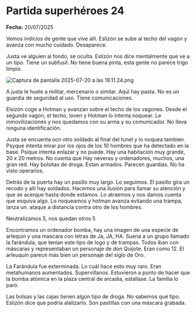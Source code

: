 # Partida superhéroes 24

**Fecha:** 20/07/2025

Vemos indicios de gente que vive allí. Eslizón se sube al techo del vagón y avanza con mucho cuidado. Desaparece. 

Justa ve alguien al fondo, se oculta. Eslizón nos dice mentalmente que ve a un tipo. Tiene un subfusil. No tiene buena pinta, esta gente no parece trigo limpio. 

![Captura de pantalla 2025-07-20 a las 19.11.24.png](Partida%20superhe%CC%81roes%2024%20237ad5e1bc8181eb8a4dc757f1b324a7/Captura_de_pantalla_2025-07-20_a_las_19.11.24.png)

A justa le huele a militar, mercenario o similar. Aquí hay pasta. No es un guardia de seguridad al uso. Tiene comunicaciones. 

Elsizón coge a Hotman y avanzan sobre el techo de los vagones. Desde el segundo vagon, el techo, loven y Hotman lo intenta noquear. Le inmovilizaciones y nos quedamos con su arma y su comunicador. No lleva ninguna identificación. 

Justa se encuenta ocn otro soldado al final del tunel y lo noquea tambien. Psyque intenta mirar por los ojos de los 10 hombres que ha detectado en la base. Psique intenta enlazar y no puede. Hay una habitación muy grande, 20 x 20 metros. No cuenta que Hay neveras y ordenadores, muchos, una gran red. Hay bolsitas de droga. Estan armados. Parecen guardias. No ha visto operarios.  

Detrás de la puerta hay un pasillo muy largo. Lo seguimos. El pasillo gira un recodo y allí hay soldados. Hacemos una ilusión para llamar su atención y que se acerque hasta donde estamos. Lo atraemos y nos damos cuenta que esquiva algo. Lo noqueamos y hotman avanza evitando una trampa, lanza un. ataque a distancia contra otro de los hombres. 

Neutralizamos 5, nos quedan otros 5

Encontramos un ordenador bomba, hay una imagen de una especie de arlequin y una mascara con letras de Ja, JA, HA. Suena a un grupo llamado la farándula, que tenían este tipo de logo y de trampas. Todos iban con máscaras y representaban un personaje de don Quijote. Eran como 12. El arleuquin parece más bien un personaje del siglo de Oro. 

La Farándula fue exterminada. Lo cuál hace esto muy raro. Eran metahumanos aumentados. Supervillanos. Estuvieron a punto de hacer que la bomba atómica en la plaza central de arcadia, estallase. La familia lo paró. 

Las bolsas y las cajas tienen algún tipo de droga. No sabemos qué tipo. Eslizón dice que podría alalizarlo. Son pastillas con una máscara grabada.